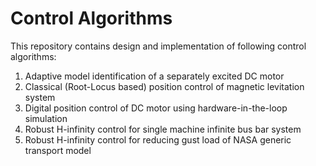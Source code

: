 # Control Algorithms
This repository contains design and implementation of following control algorithms:
1. Adaptive model identification of a separately excited DC motor
2. Classical (Root-Locus based) position control of magnetic levitation system
3. Digital position control of DC motor using hardware-in-the-loop simulation
4. Robust H-infinity control for single machine infinite bus bar system
5. Robust H-infinity control for reducing gust load of NASA generic transport model
